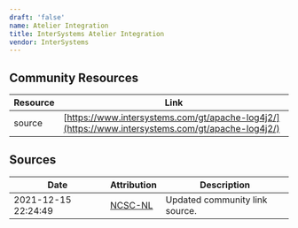 ```yaml
---
draft: 'false'
name: Atelier Integration
title: InterSystems Atelier Integration
vendor: InterSystems
---
```



## Community Resources
| Resource | Link |
| --- | --- |
| source | [https://www.intersystems.com/gt/apache-log4j2/](https://www.intersystems.com/gt/apache-log4j2/) |


## Sources
| Date | Attribution | Description |
| --- | --- | --- |
| 2021-12-15 22:24:49 | [NCSC-NL](https://github.com/NCSC-NL/log4shell/blob/main/software/README.md) | Updated community link source.  |
